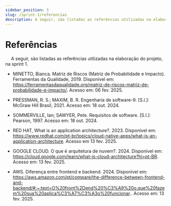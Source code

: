 ```yaml
---
sidebar_position: 3
slug: /sprint-1/referencias
description: A seguir, são listadas as referências utilizadas na elaboração do projeto, na sprint 1.
---
```

# Referências

&emsp; A seguir, são listadas as referências utilizadas na elaboração do projeto, na sprint 1.

* MINETTO, Bianca. Matriz de Riscos (Matriz de Probabilidade e Impacto). Ferramentas da Qualidade, 2019. Disponível em: https://ferramentasdaqualidade.org/matriz-de-riscos-matriz-de-probabilidade-e-impacto/. Acesso em: 06 fev. 2025.

* PRESSMAN, R. S.; MAXIM, B. R. Engenharia de software-9. [S.l.]: McGraw Hill Brasil, 2021. Acesso em: 18 out. 2024.

* SOMMERVILLE, Ian; SAWYER, Pete. Requisitos de software. [S.l.]: Pearson, 1997. Acesso em: 18 out. 2024.

* RED HAT, What is an application architecture?. 2023. Disponível em: https://www.redhat.com/pt-br/topics/cloud-native-apps/what-is-an-application-architecture. Acesso em 13 fev. 2025.

* GOOGLE CLOUD. O que é arquitetura de nuvem?. 2024. Disponível em: https://cloud.google.com/learn/what-is-cloud-architecture?hl=pt-BR. Acesso em: 13 fev. 2025.

* AWS. Diferença entre frontend e backend. 2024. Disponível em: https://aws.amazon.com/pt/compare/the-difference-between-frontend-and-backend/#:~:text=O%20front%2Dend%20%C3%A9%20o,que%20fazem%20sua%20aplica%C3%A7%C3%A3o%20funcionar.. Acesso em: 13 fev. 2025.

